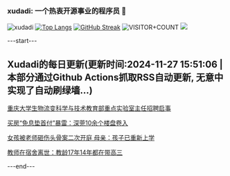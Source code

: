 ### xudadi: 一个热衷开源事业的程序员 👋

![xudadi](https://github-readme-stats-git-masterorgs-github-readme-stats-team.vercel.app/api?username=xudadi)
[![Top Langs](https://github-readme-stats.vercel.app/api/top-langs/?username=xudadi)](https://github.com/anuraghazra/github-readme-stats)
[![GitHub Streak](https://streak-stats.demolab.com?user=xudadi&locale=zh_Hans)](https://git.io/streak-stats)
![VISITOR+COUNT](https://komarev.com/ghpvc/?username=xudadi&label=VISITOR+COUNT)
![](https://raw.githubusercontent.com/xudadi/xudadi/main/assets/github-contribution-grid-snake.svg)


---start---

## Xudadi的每日更新(更新时间:2024-11-27 15:51:06 | 本部分通过Github Actions抓取RSS自动更新, 无意中实现了自动刷绿墙...)

[重庆大学生物流变科学与技术教育部重点实验室主任招聘启事](https://www.gongkaoleida.com/article/2209425)

[买房“免息垫首付”暴雷：深莞10余个楼盘卷入](https://m.163.com/news/article/JHV21RQ90512B07B.html)

[女孩被老师砸伤头骨案二次开庭 母亲：孩子已重新上学](https://m.163.com/news/article/JI06KQ40053469LG.html)

[教师在宿舍离世：教龄17年14年都在带高三](https://m.163.com/news/article/JI04CN2G00019B3E.html)

---end---
